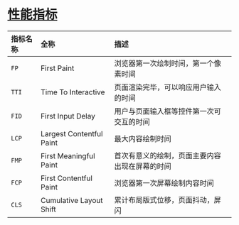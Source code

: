 # [性能指标](https://web.dev/learn-core-web-vitals/)

| 指标名称| 全称 | 描述 |
|:----|:----|:----|
| `FP` | First Paint | 浏览器第一次绘制时间，第一个像素时间 |
| `TTI` | Time To Interactive | 页面渲染完毕，可以响应用户输入的时间 |
| `FID` | First Input Delay | 用户与页面输入框等控件第一次可交互的时间 |
| `LCP` | Largest Contentful Paint | 最大内容绘制时间 |
| `FMP` | First Meaningful Paint | 首次有意义的绘制，页面主要内容出现在屏幕的时间 |
| `FCP` | First Contentful Paint | 浏览器第一次屏幕绘制内容时间 |
| `CLS` | Cumulative Layout Shift | 累计布局版式位移，页面抖动，屏闪 |
